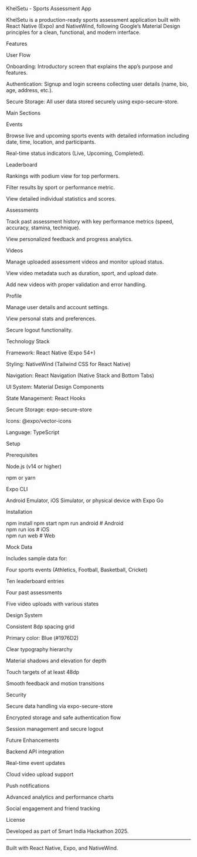 KhelSetu - Sports Assessment App

KhelSetu is a production-ready sports assessment application built with React Native (Expo) and NativeWind, following Google’s Material Design principles for a clean, functional, and modern interface.

Features

User Flow

Onboarding: Introductory screen that explains the app’s purpose and features.

Authentication: Signup and login screens collecting user details (name, bio, age, address, etc.).

Secure Storage: All user data stored securely using expo-secure-store.


Main Sections

Events

Browse live and upcoming sports events with detailed information including date, time, location, and participants.

Real-time status indicators (Live, Upcoming, Completed).


Leaderboard

Rankings with podium view for top performers.

Filter results by sport or performance metric.

View detailed individual statistics and scores.


Assessments

Track past assessment history with key performance metrics (speed, accuracy, stamina, technique).

View personalized feedback and progress analytics.


Videos

Manage uploaded assessment videos and monitor upload status.

View video metadata such as duration, sport, and upload date.

Add new videos with proper validation and error handling.


Profile

Manage user details and account settings.

View personal stats and preferences.

Secure logout functionality.


Technology Stack

Framework: React Native (Expo 54+)

Styling: NativeWind (Tailwind CSS for React Native)

Navigation: React Navigation (Native Stack and Bottom Tabs)

UI System: Material Design Components

State Management: React Hooks

Secure Storage: expo-secure-store

Icons: @expo/vector-icons

Language: TypeScript


Setup

Prerequisites

Node.js (v14 or higher)

npm or yarn

Expo CLI

Android Emulator, iOS Simulator, or physical device with Expo Go


Installation

npm install
npm start
npm run android    # Android  
npm run ios        # iOS  
npm run web        # Web

Mock Data

Includes sample data for:

Four sports events (Athletics, Football, Basketball, Cricket)

Ten leaderboard entries

Four past assessments

Five video uploads with various states


Design System

Consistent 8dp spacing grid

Primary color: Blue (#1976D2)

Clear typography hierarchy

Material shadows and elevation for depth

Touch targets of at least 48dp

Smooth feedback and motion transitions


Security

Secure data handling via expo-secure-store

Encrypted storage and safe authentication flow

Session management and secure logout


Future Enhancements

Backend API integration

Real-time event updates

Cloud video upload support

Push notifications

Advanced analytics and performance charts

Social engagement and friend tracking


License

Developed as part of Smart India Hackathon 2025.


---

Built with React Native, Expo, and NativeWind.

